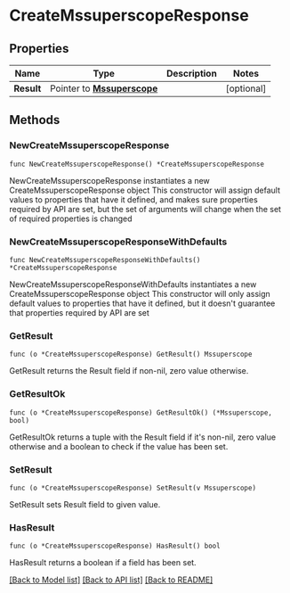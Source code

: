 # CreateMssuperscopeResponse

## Properties

Name | Type | Description | Notes
------------ | ------------- | ------------- | -------------
**Result** | Pointer to [**Mssuperscope**](Mssuperscope.md) |  | [optional] 

## Methods

### NewCreateMssuperscopeResponse

`func NewCreateMssuperscopeResponse() *CreateMssuperscopeResponse`

NewCreateMssuperscopeResponse instantiates a new CreateMssuperscopeResponse object
This constructor will assign default values to properties that have it defined,
and makes sure properties required by API are set, but the set of arguments
will change when the set of required properties is changed

### NewCreateMssuperscopeResponseWithDefaults

`func NewCreateMssuperscopeResponseWithDefaults() *CreateMssuperscopeResponse`

NewCreateMssuperscopeResponseWithDefaults instantiates a new CreateMssuperscopeResponse object
This constructor will only assign default values to properties that have it defined,
but it doesn't guarantee that properties required by API are set

### GetResult

`func (o *CreateMssuperscopeResponse) GetResult() Mssuperscope`

GetResult returns the Result field if non-nil, zero value otherwise.

### GetResultOk

`func (o *CreateMssuperscopeResponse) GetResultOk() (*Mssuperscope, bool)`

GetResultOk returns a tuple with the Result field if it's non-nil, zero value otherwise
and a boolean to check if the value has been set.

### SetResult

`func (o *CreateMssuperscopeResponse) SetResult(v Mssuperscope)`

SetResult sets Result field to given value.

### HasResult

`func (o *CreateMssuperscopeResponse) HasResult() bool`

HasResult returns a boolean if a field has been set.


[[Back to Model list]](../README.md#documentation-for-models) [[Back to API list]](../README.md#documentation-for-api-endpoints) [[Back to README]](../README.md)


